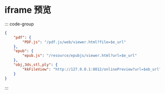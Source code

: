 # iframe 预览

::: code-group 
```json [示例:] 
{
    "pdf": {
        "PDF.js": "/pdf.js/web/viewer.html?file=$e_url"
    },
    "epub": {
        "epub.js": "/resource/epubjs/viewer.html?url=$e_url"
    },
    "obj,3ds,stl,ply": {
        "kkFileView": "http://127.0.0.1:8012/onlinePreview?url=$eb_url"
    }
}
```
:::
